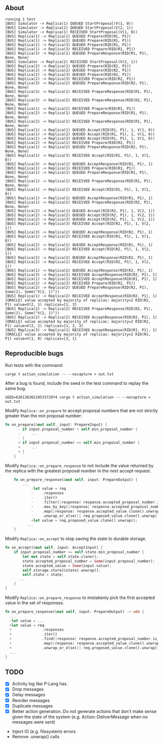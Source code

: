 ## About

```console
running 1 test
[BUS] Simulator -> Replica(1) QUEUED StartProposal(V(1, 0))
[BUS] Simulator -> Replica(2) QUEUED StartProposal(V(2, 1))
[BUS] Simulator -> Replica(1) RECEIVED StartProposal(V(1, 0))
[BUS] Replica(1) -> Replica(1) QUEUED Prepare(RID(R1, P1))
[BUS] Replica(1) -> Replica(2) QUEUED Prepare(RID(R1, P1))
[BUS] Replica(1) -> Replica(3) QUEUED Prepare(RID(R1, P1))
[BUS] Replica(1) -> Replica(3) RECEIVED Prepare(RID(R1, P1))
[BUS] Replica(3) -> Replica(1) QUEUED PrepareResponse(RID(R1, P1), None, None)
[BUS] Simulator -> Replica(2) RECEIVED StartProposal(V(2, 1))
[BUS] Replica(2) -> Replica(1) QUEUED Prepare(RID(R2, P1))
[BUS] Replica(2) -> Replica(2) QUEUED Prepare(RID(R2, P1))
[BUS] Replica(2) -> Replica(3) QUEUED Prepare(RID(R2, P1))
[BUS] Replica(2) -> Replica(3) RECEIVED Prepare(RID(R2, P1))
[BUS] Replica(3) -> Replica(2) QUEUED PrepareResponse(RID(R2, P1), None, None)
[BUS] Replica(3) -> Replica(1) RECEIVED PrepareResponse(RID(R1, P1), None, None)
[BUS] Replica(3) -> Replica(2) RECEIVED PrepareResponse(RID(R2, P1), None, None)
[BUS] Replica(1) -> Replica(2) RECEIVED Prepare(RID(R1, P1))
[BUS] Replica(2) -> Replica(1) QUEUED PrepareResponse(RID(R1, P1), None, None)
[BUS] Replica(2) -> Replica(1) RECEIVED PrepareResponse(RID(R1, P1), None, None)
[BUS] Replica(1) -> Replica(1) QUEUED Accept(RID(R1, P1), 1, V(1, 0))
[BUS] Replica(1) -> Replica(2) QUEUED Accept(RID(R1, P1), 1, V(1, 0))
[BUS] Replica(1) -> Replica(3) QUEUED Accept(RID(R1, P1), 1, V(1, 0))
[BUS] Replica(2) -> Replica(1) RECEIVED Prepare(RID(R2, P1))
[BUS] Replica(1) -> Replica(2) QUEUED PrepareResponse(RID(R2, P1), None, None)
[BUS] Replica(1) -> Replica(3) RECEIVED Accept(RID(R1, P1), 1, V(1, 0))
[BUS] Replica(3) -> Replica(1) QUEUED AcceptResponse(RID(R1, P1), 1)
[BUS] Replica(1) -> Replica(1) RECEIVED Prepare(RID(R1, P1))
[BUS] Replica(1) -> Replica(1) QUEUED PrepareResponse(RID(R1, P1), None, None)
[BUS] Replica(1) -> Replica(1) RECEIVED PrepareResponse(RID(R1, P1), None, None)
[BUS] Replica(1) -> Replica(1) RECEIVED Accept(RID(R1, P1), 1, V(1, 0))
[BUS] Replica(1) -> Replica(1) QUEUED AcceptResponse(RID(R1, P1), 1)
[BUS] Replica(1) -> Replica(2) RECEIVED PrepareResponse(RID(R2, P1), None, None)
[BUS] Replica(2) -> Replica(1) QUEUED Accept(RID(R2, P1), 1, V(2, 1))
[BUS] Replica(2) -> Replica(2) QUEUED Accept(RID(R2, P1), 1, V(2, 1))
[BUS] Replica(2) -> Replica(3) QUEUED Accept(RID(R2, P1), 1, V(2, 1))
[BUS] Replica(2) -> Replica(3) RECEIVED Accept(RID(R2, P1), 1, V(2, 1))
[BUS] Replica(3) -> Replica(2) QUEUED AcceptResponse(RID(R2, P1), 1)
[BUS] Replica(1) -> Replica(2) RECEIVED Accept(RID(R1, P1), 1, V(1, 0))
[BUS] Replica(2) -> Replica(1) QUEUED AcceptResponse(RID(R1, P1), 1)
[BUS] Replica(2) -> Replica(2) RECEIVED Accept(RID(R2, P1), 1, V(2, 1))
[BUS] Replica(2) -> Replica(2) QUEUED AcceptResponse(RID(R2, P1), 1)
[BUS] Replica(2) -> Replica(1) RECEIVED Accept(RID(R2, P1), 1, V(2, 1))
[BUS] Replica(1) -> Replica(2) QUEUED AcceptResponse(RID(R2, P1), 1)
[BUS] Replica(3) -> Replica(2) RECEIVED AcceptResponse(RID(R2, P1), 1)
[BUS] Replica(1) -> Replica(1) RECEIVED AcceptResponse(RID(R1, P1), 1)
[BUS] Replica(2) -> Replica(2) RECEIVED Prepare(RID(R2, P1))
[BUS] Replica(2) -> Replica(2) QUEUED PrepareResponse(RID(R2, P1), Some(1), Some("V(2, 1)"))
[BUS] Replica(1) -> Replica(2) RECEIVED AcceptResponse(RID(R2, P1), 1)
[ORACLE] value accepted by majority of replicas: majority=2 RID(R2, P1) value=V(2, 1) replicas=[1, 3]
[BUS] Replica(2) -> Replica(2) RECEIVED PrepareResponse(RID(R2, P1), Some(1), Some("V(2, 1)"))
[BUS] Replica(2) -> Replica(2) RECEIVED AcceptResponse(RID(R2, P1), 1)
[ORACLE] value accepted by majority of replicas: majority=2 RID(R2, P1) value=V(2, 1) replicas=[1, 2, 3]
[BUS] Replica(3) -> Replica(1) RECEIVED AcceptResponse(RID(R1, P1), 1)
[ORACLE] value accepted by majority of replicas: majority=2 RID(R1, P1) value=V(1, 0) replicas=[3, 1]
```

## Reproducible bugs

Run tests with the command:

```
cargo t action_simulation -- --nocapture > out.txt
```

After a bug is found, include the seed in the test command to replay the same bug.

```
SEED=6261363621053372974 cargo t action_simulation -- --nocapture > out.txt
```

Modify `Replica::on_prepare` to accept proposal numbers that are not strictly greater than the min proposal number:

```rust
fn on_prepare(&mut self, input: PrepareInput) {
      - if input.proposal_number > self.min_proposal_number {
      -     ...
      - }
      + if input.proposal_number >= self.min_proposal_number {
      +     ...
      + }
    }
```

Modify `Replica::on_prepare_response` to not include the value returned by the replica with the greatest proposal number in the next accept request.

```rust
    fn on_prepare_response(&mut self, input: PrepareOutput) {
        ...
            -let value = req
            -    .responses
            -    .iter()
            -    .filter(|response| response.accepted_proposal_number.is_some())
            -    .max_by_key(|response| response.accepted_proposal_number)
            -    .map(|response| response.accepted_value.clone().unwrap())
            -    .unwrap_or_else(|| req.proposed_value.clone().unwrap());
            +let value = req.proposed_value.clone().unwrap();
          ...
    }
```

Modify `Replica::on_accept` to stop saving the state to durable storage.

```rust
fn on_accept(&mut self, input: AcceptInput) {
    if input.proposal_number >= self.state.min_proposal_number {
        let mut state = self.state.clone();
        state.accepted_proposal_number = Some(input.proposal_number);
        state.accepted_value = Some(input.value);
        self.storage.store(&state).unwrap();
        self.state = state;
      ...
    }
}
```

Modify `Replica::on_prepare_response` to mistakenly pick the first accepted value in the set of responses.

```rust
fn on_prepare_response(&mut self, input: PrepareOutput) -> u64 {
  ...
  -let value = ...
  +let value = req
  +              .responses
  +              .iter()
  +              .find(|response| response.accepted_proposal_number.is_some())
  +              .map(|response| response.accepted_value.clone().unwrap())
  +              .unwrap_or_else(|| req.proposed_value.clone().unwrap());
  ...
}
```

## TODO

- [x] Activity log like P-Lang has.
- [x] Drop messages
- [x] Delay messages
- [x] Reorder messages
- [x] Duplicate messages
- [x] Better action generation. Do not generate actions that don't make sense given the state of the system (e.g. Action::DeliverMessage when no messages were sent)
- Inject IO (e.g. filesystem) errors
- Remove .unwrap() calls
